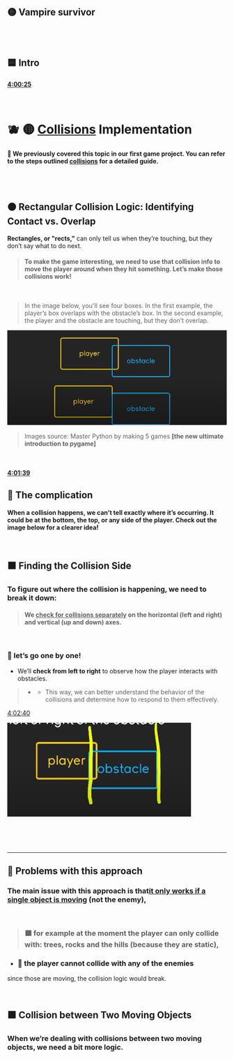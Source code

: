 
## 🟡 Vampire survivor



<br>
<br>


## 🟦 Intro




#### [4:00:25](https://youtu.be/8OMghdHP-zs?si=K8Dih6ZmFsOst1f4&t=14425)

<br>



# 🫐 🟡 <u>Collisions</u>  Implementation

#### 🌈 We previously covered this topic in our first game project. You can refer to the steps outlined [collisions](https://github.com/nadiamariduena/python-games-01/blob/beginner-00-deafult-install-and-games/0_SPACESHIP-game/RE_game-CODE_12_Debut-game_create_collision.md)  for a detailed guide.

<br>
<br>

## 🟠 Rectangular Collision Logic: Identifying Contact vs. Overlap

 **Rectangles, or "rects,"** can only tell us when they’re touching, but they don’t say what to do next.

> #### To make the game interesting, we need to use that collision info to move the player around when they hit something. Let’s make those collisions work!




<br>

>In the image below, you'll see four boxes. In the first example, the player’s box overlaps with the obstacle’s box. In the second example, the player and the obstacle are touching, but they don’t overlap.


[<img src="collision_00__overlaping.png"/>]()

>Images source: Master Python by making 5 games **[the new ultimate introduction to pygame]**

<br>

#### [4:01:39](https://youtu.be/8OMghdHP-zs?si=QiA4CxKXIDEjB5vb&t=14499)

## 🔴 The complication

#### When a collision happens, we can’t tell exactly where it’s occurring. It could be at the bottom, the top, or any side of the player. Check out the image below for a clearer idea!


<br>

## 🟧 Finding the Collision Side


### To figure out where the collision is happening, we need to break it down:

> ####  We <u>check for collisions separately</u>  on the horizontal (left and right) and vertical (up and down) axes.


<br>

### 🌈 let’s go one by one!

- We’ll **check from left to right** to observe how the player interacts with obstacles.

> - - This way, we can better understand the behavior of the collisions and determine how to respond to them effectively.

[4:02:40](https://youtu.be/8OMghdHP-zs?si=Uj8rhmTMwlaWYwyZ&t=14560)

[<img src="chec_collision_left_or_right.png"/>](https://youtu.be/8OMghdHP-zs?si=Uj8rhmTMwlaWYwyZ&t=14560)



<br>
<br>
<br>

---

## 🔴 Problems with this approach

### The main issue with this approach is that<u>it only works if a single object is moving</u>   (not the enemy),

<br>

> ### 🟥 for example at the moment the player can only collide with: trees, rocks and the hills (because they are static),

- ### 🔺 the player cannot collide with any of the enemies

since those are moving, the collision logic would break.

<br>

## 🟧 Collision between Two Moving Objects


### When we’re dealing with collisions between two moving objects, we need a bit more logic.

